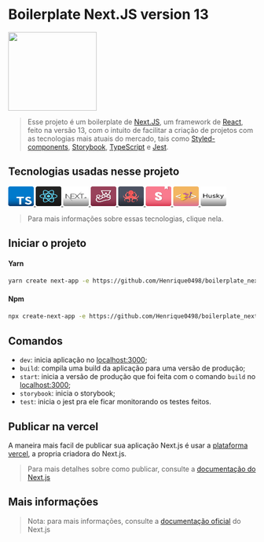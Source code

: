 # Boilerplate Next.JS version 13

<div>
  <a href="https://github.com/Henrique0498/boilerplate_nextjs">
    <image  height="160" width="180" src="https://github.com/Henrique0498/Henrique0498/blob/main/img/Logo.svg" align="center"/>
  </a>
    
  >Esse projeto é um boilerplate de [Next.JS](https://nextjs.org/), um framework de [React](https://pt-br.reactjs.org/), feito na versão 13, com o intuito de facilitar a criação de projetos com as tecnologias mais atuais do mercado, tais como [Styled-components](https://styled-components.com/), [Storybook](https://storybook.js.org/), [TypeScript](https://www.typescriptlang.org/pt/) e [Jest](https://jestjs.io/pt-BR/).
</div>

## Tecnologias usadas nesse projeto
<div>
    <a href="https://www.typescriptlang.org/pt/">
    <img height="40" width="52" src="https://github.com/Henrique0498/Henrique0498/blob/main/img/TypeScript.svg" title="Typescript" alt="Typescript"/>
  </a>
  <a href="https://pt-br.reactjs.org/">
    <img height="40" width="52" src="https://github.com/Henrique0498/Henrique0498/blob/main/img/React.svg" title="React" alt="React"/>
  </a>
  <a href="https://nextjs.org/">
    <img height="40" width="52" src="https://github.com/Henrique0498/Henrique0498/blob/main/img/Next.svg" title="Next.js" alt="Next.js"/>
  </a>
  <a href="https://jestjs.io/pt-BR/">
    <img height="40" width="52" src="https://github.com/Henrique0498/Henrique0498/blob/main/img/Jest.svg" title="Jest" alt="Jest"/>
  </a>
  <a href="https://testing-library.com/">
    <img height="40" width="52" src="https://github.com/Henrique0498/Henrique0498/blob/main/img/Testing%20Libory.svg" title="Testing Libory" alt="Testing Libory"/>
  </a>
  <a href="https://storybook.js.org/docs/react/why-storybook">
    <img height="40" width="52" src="https://github.com/Henrique0498/Henrique0498/blob/main/img/Storybook.svg" title="Storybook" alt="Storybook"/>
  </a>
  <a href="https://styled-components.com/">
    <img height="40" width="52" src="https://github.com/Henrique0498/Henrique0498/blob/main/img/Styled-Components.svg" title="styled-components" alt="styled-components"/>
  </a>
  <a href="https://typicode.github.io/husky/">
    <img height="40" width="52" src="https://github.com/Henrique0498/Henrique0498/blob/main/img/Husky.svg" title="Husky" alt="Husky"/>
  </a>
</div>

>Para mais informações sobre essas tecnologias, clique nela.

## Iniciar o projeto
#### Yarn
```bash
yarn create next-app -e https://github.com/Henrique0498/boilerplate_nextjs
```
#### Npm
```bash
npx create-next-app -e https://github.com/Henrique0498/boilerplate_nextjs
```

## Comandos
- `dev`: inicia aplicação no [localhost:3000](http://localhost:3000);
- `build`: compila uma build da aplicação para uma versão de produção;
- `start`: inicia a versão de produção que foi feita com o comando `build` no [localhost:3000](http://localhost:3000);
- `storybook`: inicia o storybook;
- `test`: inicia o jest pra ele ficar monitorando os testes feitos.

## Publicar na vercel
A maneira mais facil de publicar sua aplicação Next.js é usar a [plataforma vercel](https://vercel.com/import?utm_medium=default-template&filter=next.js&utm_source=create-next-app&utm_campaign=create-next-app-readme), a propria criadora do Next.js.
> Para mais detalhes sobre como publicar, consulte a [documentação do Next.js](https://nextjs.org/docs/deployment)

## Mais informações
> Nota: para mais informações, consulte a [documentação oficial](https://nextjs.org/docs) do Next.js
